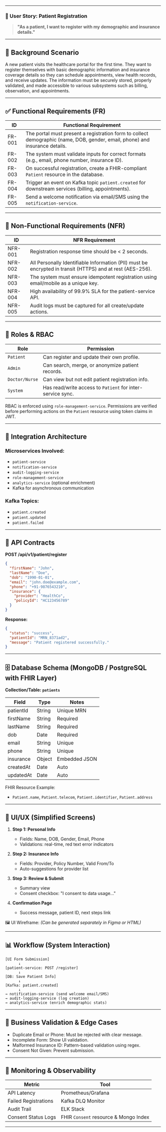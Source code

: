
---

### 🧍 User Story: Patient Registration

> **"As a patient, I want to register with my demographic and insurance details."**

---

## 🔹 Background Scenario

A new patient visits the healthcare portal for the first time. They want to register themselves with basic demographic information and insurance coverage details so they can schedule appointments, view health records, and receive updates. The information must be securely stored, properly validated, and made accessible to various subsystems such as billing, observation, and appointments.

---

## ✅ Functional Requirements (FR)

| ID     | Functional Requirement                                                                                                      |
| ------ | --------------------------------------------------------------------------------------------------------------------------- |
| FR-001 | The portal must present a registration form to collect demographic (name, DOB, gender, email, phone) and insurance details. |
| FR-002 | The system must validate inputs for correct formats (e.g., email, phone number, insurance ID).                              |
| FR-003 | On successful registration, create a FHIR-compliant `Patient` resource in the database.                                     |
| FR-004 | Trigger an event on Kafka topic `patient.created` for downstream services (billing, appointments).                          |
| FR-005 | Send a welcome notification via email/SMS using the `notification-service`.                                                 |

---

## 🚫 Non-Functional Requirements (NFR)

| ID      | NFR Requirement                                                                                           |
| ------- | --------------------------------------------------------------------------------------------------------- |
| NFR-001 | Registration response time should be < 2 seconds.                                                         |
| NFR-002 | All Personally Identifiable Information (PII) must be encrypted in transit (HTTPS) and at rest (AES-256). |
| NFR-003 | The system must ensure idempotent registration using email/mobile as a unique key.                        |
| NFR-004 | High availability of 99.9% SLA for the patient-service API.                                               |
| NFR-005 | Audit logs must be captured for all create/update actions.                                                |

---

## 🎯 Roles & RBAC

| Role           | Permission                                                 |
| -------------- | ---------------------------------------------------------- |
| `Patient`      | Can register and update their own profile.                 |
| `Admin`        | Can search, merge, or anonymize patient records.           |
| `Doctor/Nurse` | Can view but not edit patient registration info.           |
| `System`       | Has read/write access to `Patient` for inter-service sync. |

RBAC is enforced using `role-management-service`. Permissions are verified before performing actions on the `Patient` resource using token claims in JWT.

---

## 🔄 Integration Architecture

### Microservices Involved:

* `patient-service`
* `notification-service`
* `audit-logging-service`
* `role-management-service`
* `analytics-service` (optional enrichment)
* Kafka for asynchronous communication

### Kafka Topics:

* `patient.created`
* `patient.updated`
* `patient.failed`

---

## 🧰 API Contracts

**POST /api/v1/patient/register**

```json
{
  "firstName": "John",
  "lastName": "Doe",
  "dob": "1990-01-01",
  "email": "john.doe@example.com",
  "phone": "+91-9876543210",
  "insurance": {
    "provider": "HealthCo",
    "policyId": "HC123456789"
  }
}
```

**Response:**

```json
{
  "status": "success",
  "patientId": "MRN_8371ad2",
  "message": "Patient registered successfully."
}
```

---

## 🗄️ Database Schema (MongoDB / PostgreSQL with FHIR Layer)

**Collection/Table: `patients`**

| Field     | Type   | Notes         |
| --------- | ------ | ------------- |
| patientId | String | Unique MRN    |
| firstName | String | Required      |
| lastName  | String | Required      |
| dob       | Date   | Required      |
| email     | String | Unique        |
| phone     | String | Unique        |
| insurance | Object | Embedded JSON |
| createdAt | Date   | Auto          |
| updatedAt | Date   | Auto          |

FHIR Resource Example:

* `Patient.name`, `Patient.telecom`, `Patient.identifier`, `Patient.address`

---

## 🎨 UI/UX (Simplified Screens)

1. **Step 1: Personal Info**

   * Fields: Name, DOB, Gender, Email, Phone
   * Validations: real-time, red text error indicators

2. **Step 2: Insurance Info**

   * Fields: Provider, Policy Number, Valid From/To
   * Auto-suggestions for provider list

3. **Step 3: Review & Submit**

   * Summary view
   * Consent checkbox: "I consent to data usage..."

4. **Confirmation Page**

   * Success message, patient ID, next steps link

🖼️ UI Wireframe: *(Can be generated separately in Figma or HTML)*

---

## 📊 Workflow (System Interaction)

```plaintext
[UI Form Submission]
      ↓
[patient-service: POST /register]
      ↓
[DB: Save Patient Info]
      ↓
[Kafka: patient.created]
      ↓
→ notification-service (send welcome email/SMS)
→ audit-logging-service (log creation)
→ analytics-service (enrich demographic stats)
```

---

## 🧠 Business Validation & Edge Cases

* Duplicate Email or Phone: Must be rejected with clear message.
* Incomplete Form: Show UI validation.
* Malformed Insurance ID: Pattern-based validation using regex.
* Consent Not Given: Prevent submission.

---

## 📣 Monitoring & Observability

| Metric               | Tool                                  |
| -------------------- | ------------------------------------- |
| API Latency          | Prometheus/Grafana                    |
| Failed Registrations | Kafka DLQ Monitor                     |
| Audit Trail          | ELK Stack                             |
| Consent Status Logs  | FHIR `Consent` resource & Mongo Index |

---

